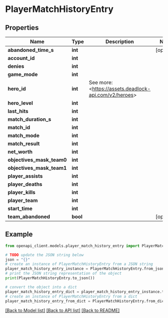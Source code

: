 # PlayerMatchHistoryEntry


## Properties

Name | Type | Description | Notes
------------ | ------------- | ------------- | -------------
**abandoned_time_s** | **int** |  | [optional] 
**account_id** | **int** |  | 
**denies** | **int** |  | 
**game_mode** | **int** |  | 
**hero_id** | **int** | See more: &lt;https://assets.deadlock-api.com/v2/heroes&gt; | 
**hero_level** | **int** |  | 
**last_hits** | **int** |  | 
**match_duration_s** | **int** |  | 
**match_id** | **int** |  | 
**match_mode** | **int** |  | 
**match_result** | **int** |  | 
**net_worth** | **int** |  | 
**objectives_mask_team0** | **int** |  | 
**objectives_mask_team1** | **int** |  | 
**player_assists** | **int** |  | 
**player_deaths** | **int** |  | 
**player_kills** | **int** |  | 
**player_team** | **int** |  | 
**start_time** | **int** |  | 
**team_abandoned** | **bool** |  | [optional] 

## Example

```python
from openapi_client.models.player_match_history_entry import PlayerMatchHistoryEntry

# TODO update the JSON string below
json = "{}"
# create an instance of PlayerMatchHistoryEntry from a JSON string
player_match_history_entry_instance = PlayerMatchHistoryEntry.from_json(json)
# print the JSON string representation of the object
print(PlayerMatchHistoryEntry.to_json())

# convert the object into a dict
player_match_history_entry_dict = player_match_history_entry_instance.to_dict()
# create an instance of PlayerMatchHistoryEntry from a dict
player_match_history_entry_from_dict = PlayerMatchHistoryEntry.from_dict(player_match_history_entry_dict)
```
[[Back to Model list]](../README.md#documentation-for-models) [[Back to API list]](../README.md#documentation-for-api-endpoints) [[Back to README]](../README.md)


